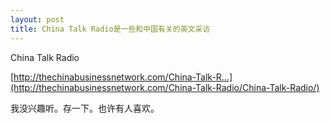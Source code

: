 ```yaml
---
layout: post
title: China Talk Radio是一些和中国有关的英文采访
---
```


China Talk Radio

[http://thechinabusinessnetwork.com/China-Talk-R...](http://thechinabusinessnetwork.com/China-Talk-Radio/China-Talk-Radio/)

我没兴趣听。存一下。也许有人喜欢。
